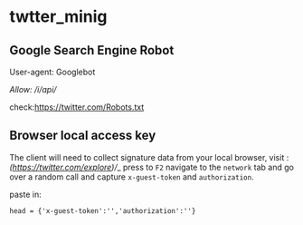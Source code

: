 # twtter_minig

## Google Search Engine Robot

User-agent: Googlebot

*Allow: /i/api/* 

check:https://twitter.com/Robots.txt


## Browser local access key

The client will need to collect signature data from your local browser,
visit : _(https://twitter.com/explore)/__
press to ```F2``` navigate to the ```network``` tab and go over a random call and capture ```x-guest-token``` and ```authorization```.

paste in:
```
head = {'x-guest-token':'','authorization':''}
```


